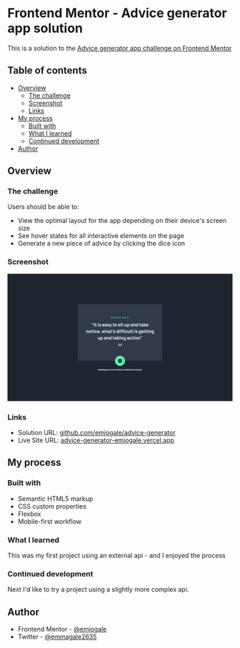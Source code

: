 # Frontend Mentor - Advice generator app solution

This is a solution to the [Advice generator app challenge on Frontend Mentor](https://www.frontendmentor.io/challenges/advice-generator-app-QdUG-13db)

## Table of contents

- [Overview](#overview)
  - [The challenge](#the-challenge)
  - [Screenshot](#screenshot)
  - [Links](#links)
- [My process](#my-process)
  - [Built with](#built-with)
  - [What I learned](#what-i-learned)
  - [Continued development](#continued-development)
- [Author](#author)

## Overview

### The challenge

Users should be able to:

- View the optimal layout for the app depending on their device's screen size
- See hover states for all interactive elements on the page
- Generate a new piece of advice by clicking the dice icon

### Screenshot

![](./images/screenshot.png)

### Links

- Solution URL: [github.com/emjogale/advice-generator](https://github.com/emjogale/advice-generator)
- Live Site URL: [advice-generator-emjogale.vercel.app](https://advice-generator-emjogale.vercel.app/)

## My process

### Built with

- Semantic HTML5 markup
- CSS custom properties
- Flexbox
- Mobile-first workflow

### What I learned

This was my first project using an external api - and I enjoyed the process

### Continued development

Next I'd like to try a project using a slightly more complex api.

## Author

- Frontend Mentor - [@emjogale](https://www.frontendmentor.io/profile/emjogale)
- Twitter - [@emmagale2635](https://www.twitter.com/emmagale2635)
